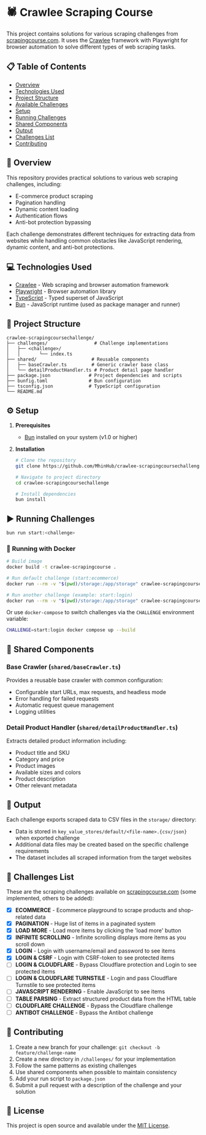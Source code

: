 # 🕷️ Crawlee Scraping Course

This project contains solutions for various scraping challenges from [scrapingcourse.com](https://www.scrapingcourse.com/). It uses the [Crawlee](https://crawlee.dev/) framework with Playwright for browser automation to solve different types of web scraping tasks.

## 📋 Table of Contents

- [Overview](#overview)
- [Technologies Used](#technologies-used)
- [Project Structure](#project-structure)
- [Available Challenges](#available-challenges)
- [Setup](#setup)
- [Running Challenges](#running-challenges)
- [Shared Components](#shared-components)
- [Output](#output)
- [Challenges List](#challenges-list)
- [Contributing](#contributing)

## 🧭 Overview

This repository provides practical solutions to various web scraping challenges, including:
- E-commerce product scraping
- Pagination handling
- Dynamic content loading
- Authentication flows
- Anti-bot protection bypassing

Each challenge demonstrates different techniques for extracting data from websites while handling common obstacles like JavaScript rendering, dynamic content, and anti-bot protections.

## 💻 Technologies Used

- [Crawlee](https://crawlee.dev/) - Web scraping and browser automation framework
- [Playwright](https://playwright.dev/) - Browser automation library
- [TypeScript](https://www.typescriptlang.org/) - Typed superset of JavaScript
- [Bun](https://bun.sh/) - JavaScript runtime (used as package manager and runner)

## 📁 Project Structure

```
crawlee-scrapingcoursechallenge/
├── challenges/                 # Challenge implementations
│   ├── <challenge>/         
│   │       └── index.ts
├── shared/                    # Reusable components
│   ├── baseCrawler.ts         # Generic crawler base class
│   └── detailProductHandler.ts # Product detail page handler
├── package.json              # Project dependencies and scripts
├── bunfig.toml               # Bun configuration
├── tsconfig.json             # TypeScript configuration
└── README.md                 
```

## ⚙️ Setup

1. **Prerequisites**
   - [Bun](https://bun.sh/) installed on your system (v1.0 or higher)

2. **Installation**
   ```bash
   # Clone the repository
   git clone https://github.com/MhinHub/crawlee-scrapingcoursechallenge
   
   # Navigate to project directory
   cd crawlee-scrapingcoursechallenge
   
   # Install dependencies
   bun install
   ```

## ▶️ Running Challenges

```bash
bun run start:<challenge>
```

### 🐳 Running with Docker

```bash
# Build image
docker build -t crawlee-scrapingcourse .

# Run default challenge (start:ecommerce)
docker run --rm -v "$(pwd)/storage:/app/storage" crawlee-scrapingcourse run start:ecommerce

# Run another challenge (example: start:login)
docker run --rm -v "$(pwd)/storage:/app/storage" crawlee-scrapingcourse run start:login
```

Or use `docker-compose` to switch challenges via the `CHALLENGE` environment variable:

```bash
CHALLENGE=start:login docker compose up --build
```

## 🧩 Shared Components

### Base Crawler (`shared/baseCrawler.ts`) 
Provides a reusable base crawler with common configuration:
- Configurable start URLs, max requests, and headless mode
- Error handling for failed requests
- Automatic request queue management
- Logging utilities

### Detail Product Handler (`shared/detailProductHandler.ts`)
Extracts detailed product information including:
- Product title and SKU
- Category and price
- Product images
- Available sizes and colors
- Product description
- Other relevant metadata

## 💾 Output

Each challenge exports scraped data to CSV files in the `storage/` directory:
- Data is stored in `key_value_stores/default/<file-name>.{csv/json}` when exported challenge
- Additional data files may be created based on the specific challenge requirements
- The dataset includes all scraped information from the target websites

## 🧩 Challenges List

These are the scraping challenges available on [scrapingcourse.com](https://www.scrapingcourse.com/) (some implemented, others to be added):

- [x] **ECOMMERCE** - Ecommerce playground to scrape products and shop-related data
- [x] **PAGINATION** - Huge list of items in a paginated system
- [x] **LOAD MORE** - Load more items by clicking the 'load more' button
- [x] **INFINITE SCROLLING** - Infinite scrolling displays more items as you scroll down
- [x] **LOGIN** - Login with username/email and password to see items
- [x] **LOGIN & CSRF** - Login with CSRF-token to see protected items
- [ ] **LOGIN & CLOUDFLARE** - Bypass Cloudflare protection and Login to see protected items
- [ ] **LOGIN & CLOUDFLARE TURNSTILE** - Login and pass Cloudflare Turnstile to see protected items
- [ ] **JAVASCRIPT RENDERING** - Enable JavaScript to see items
- [ ] **TABLE PARSING** - Extract structured product data from the HTML table
- [ ] **CLOUDFLARE CHALLENGE** - Bypass the Cloudflare challenge
- [ ] **ANTIBOT CHALLENGE** - Bypass the Antibot challenge

## 🤝 Contributing

1. Create a new branch for your challenge: `git checkout -b feature/challenge-name`
2. Create a new directory in `/challenges/` for your implementation
3. Follow the same patterns as existing challenges
4. Use shared components when possible to maintain consistency
5. Add your run script to `package.json`
6. Submit a pull request with a description of the challenge and your solution

## 📄 License

This project is open source and available under the [MIT License](LICENSE).